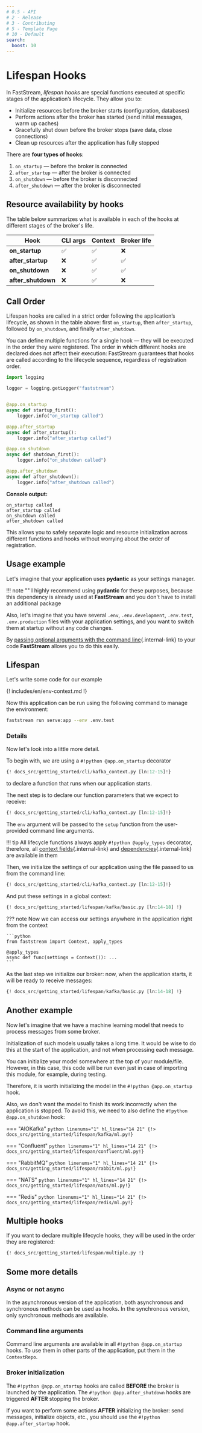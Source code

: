 ```yaml
---
# 0.5 - API
# 2 - Release
# 3 - Contributing
# 5 - Template Page
# 10 - Default
search:
  boost: 10
---
```


# Lifespan Hooks

In FastStream, *lifespan hooks* are special functions executed at specific stages of the application’s lifecycle.
They allow you to:

* Initialize resources before the broker starts (configuration, databases)
* Perform actions after the broker has started (send initial messages, warm up caches)
* Gracefully shut down before the broker stops (save data, close connections)
* Clean up resources after the application has fully stopped

There are **four types of hooks**:

1. `on_startup` — before the broker is connected
2. `after_startup` — after the broker is connected
3. `on_shutdown` — before the broker is disconnected
4. `after_shutdown` — after the broker is disconnected

## Resource availability by hooks

The table below summarizes what is available in each of the hooks at different stages of the broker's life.

| Hook                | CLI args | Context | Broker life |
| ------------------- | -------- |---------|-------------|
| **on\_startup**     | ✅        | ✅       | ❌           |
| **after\_startup**  | ❌        | ✅       | ✅           |
| **on\_shutdown**    | ❌        | ✅       | ✅           |
| **after\_shutdown** | ❌        | ✅       | ❌           |

## Call Order

Lifespan hooks are called in a strict order following the application’s lifecycle, as shown in the table above: first `on_startup`, then `after_startup`, followed by `on_shutdown`, and finally `after_shutdown`.

You can define multiple functions for a single hook — they will be executed in the order they were registered. The order in which different hooks are declared does not affect their execution: FastStream guarantees that hooks are called according to the lifecycle sequence, regardless of registration order.

```python
import logging

logger = logging.getLogger("faststream")


@app.on_startup
async def startup_first():
    logger.info("on_startup called")

@app.after_startup
async def after_startup():
    logger.info("after_startup called")

@app.on_shutdown
async def shutdown_first():
    logger.info("on_shutdown called")

@app.after_shutdown
async def after_shutdown():
    logger.info("after_shutdown called")
```

**Console output:**

```
on_startup called
after_startup called
on_shutdown called
after_shutdown called
```


This allows you to safely separate logic and resource initialization across different functions and hooks without worrying about the order of registration.



## Usage example

Let's imagine that your application uses **pydantic** as your settings manager.

!!! note ""
    I highly recommend using **pydantic** for these purposes, because this dependency is already used at **FastStream**
    and you don't have to install an additional package

Also, let's imagine that you have several `.env`, `.env.development`, `.env.test`, `.env.production` files with your application settings,
and you want to switch them at startup without any code changes.

By [passing optional arguments with the command line](../config/index.md){.internal-link} to your code **FastStream** allows you to do this easily.

## Lifespan

Let's write some code for our example

{! includes/en/env-context.md !}

Now this application can be run using the following command to manage the environment:

```bash
faststream run serve:app --env .env.test
```

### Details

Now let's look into a little more detail.

To begin with, we are using a `#!python @app.on_startup` decorator

```python linenums="12" hl_lines="14-15" hl_lines="1"
{! docs_src/getting_started/cli/kafka_context.py [ln:12-15]!}
```

to declare a function that runs when our application starts.

The next step is to declare our function parameters that we expect to receive:

```python linenums="12" hl_lines="14-15" hl_lines="2"
{! docs_src/getting_started/cli/kafka_context.py [ln:12-15]!}
```

The `env` argument will be passed to the `setup` function from the user-provided command line arguments.

!!! tip
    All lifecycle functions always apply `#!python @apply_types` decorator,
    therefore, all [context fields](../context/index.md){.internal-link} and [dependencies](../dependencies/index.md){.internal-link} are available in them

Then, we initialize the settings of our application using the file passed to us from the command line:

```python linenums="12" hl_lines="14-15" hl_lines="3"
{! docs_src/getting_started/cli/kafka_context.py [ln:12-15]!}
```

And put these settings in a global context:

```python linenums="14" hl_lines="4"
{! docs_src/getting_started/lifespan/kafka/basic.py [ln:14-18] !}
```

??? note
    Now we can access our settings anywhere in the application right from the context

    ```python
    from faststream import Context, apply_types

    @apply_types
    async def func(settings = Context()): ...
    ```

As the last step we initialize our broker: now, when the application starts, it will be ready to receive messages:

```python linenums="14" hl_lines="5"
{! docs_src/getting_started/lifespan/kafka/basic.py [ln:14-18] !}
```

## Another example

Now let's imagine that we have a machine learning model that needs to process messages from some broker.

Initialization of such models usually takes a long time. It would be wise to do this at the start of the application, and not when processing each message.

You can initialize your model somewhere at the top of your module/file. However, in this case, this code will be run even just in case of importing
this module, for example, during testing.

Therefore, it is worth initializing the model in the `#!python @app.on_startup` hook.

Also, we don't want the model to finish its work incorrectly when the application is stopped. To avoid this, we need to also define the `#!python @app.on_shutdown` hook:

=== "AIOKafka"
    ```python linenums="1" hl_lines="14 21"
    {!> docs_src/getting_started/lifespan/kafka/ml.py!}
    ```

=== "Confluent"
    ```python linenums="1" hl_lines="14 21"
    {!> docs_src/getting_started/lifespan/confluent/ml.py!}
    ```

=== "RabbitMQ"
    ```python linenums="1" hl_lines="14 21"
    {!> docs_src/getting_started/lifespan/rabbit/ml.py!}
    ```

=== "NATS"
    ```python linenums="1" hl_lines="14 21"
    {!> docs_src/getting_started/lifespan/nats/ml.py!}
    ```

=== "Redis"
    ```python linenums="1" hl_lines="14 21"
    {!> docs_src/getting_started/lifespan/redis/ml.py!}
    ```

## Multiple hooks

If you want to declare multiple lifecycle hooks, they will be used in the order they are registered:

```python linenums="1" hl_lines="6 11"
{! docs_src/getting_started/lifespan/multiple.py !}
```

## Some more details

### Async or not async

In the asynchronous version of the application, both asynchronous and synchronous methods can be used as hooks.
In the synchronous version, only synchronous methods are available.

### Command line arguments

Command line arguments are available in all `#!python @app.on_startup` hooks. To use them in other parts of the application, put them in the `ContextRepo`.

### Broker initialization

The `#!python @app.on_startup` hooks are called **BEFORE** the broker is launched by the application. The `#!python @app.after_shutdown` hooks are triggered **AFTER** stopping the broker.

If you want to perform some actions **AFTER** initializing the broker: send messages, initialize objects, etc., you should use the `#!python @app.after_startup` hook.
